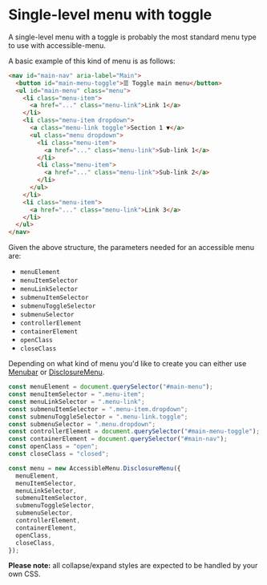 # Single-level menu with toggle

A single-level menu with a toggle is probably the most standard menu type to use with accessible-menu.

A basic example of this kind of menu is as follows:

```html
<nav id="main-nav" aria-label="Main">
  <button id="main-menu-toggle">☰ Toggle main menu</button>
  <ul id="main-menu" class="menu">
    <li class="menu-item">
      <a href="..." class="menu-link">Link 1</a>
    </li>
    <li class="menu-item dropdown">
      <a class="menu-link toggle">Section 1 ▼</a>
      <ul class="menu dropdown">
        <li class="menu-item">
          <a href="..." class="menu-link">Sub-link 1</a>
        </li>
        <li class="menu-item">
          <a href="..." class="menu-link">Sub-link 2</a>
        </li>
      </ul>
    </li>
    <li class="menu-item">
      <a href="..." class="menu-link">Link 3</a>
    </li>
  </ul>
</nav>
```

Given the above structure, the parameters needed for an accessible menu are:

- `menuElement`
- `menuItemSelector`
- `menuLinkSelector`
- `submenuItemSelector`
- `submenuToggleSelector`
- `submenuSelector`
- `controllerElement`
- `containerElement`
- `openClass`
- `closeClass`

Depending on what kind of menu you'd like to create you can either use [Menubar](../classes/Menubar.md) or [DisclosureMenu](../classes/DisclosureMenu.md).

```jsx
const menuElement = document.querySelector("#main-menu");
const menuItemSelector = ".menu-item";
const menuLinkSelector = ".menu-link";
const submenuItemSelector = ".menu-item.dropdown";
const submenuToggleSelector = ".menu-link.toggle";
const submenuSelector = ".menu.dropdown";
const controllerElement = document.querySelector("#main-menu-toggle");
const containerElement = document.querySelector("#main-nav");
const openClass = "open";
const closeClass = "closed";

const menu = new AccessibleMenu.DisclosureMenu({
  menuElement,
  menuItemSelector,
  menuLinkSelector,
  submenuItemSelector,
  submenuToggleSelector,
  submenuSelector,
  controllerElement,
  containerElement,
  openClass,
  closeClass,
});
```

**Please note:** all collapse/expand styles are expected to be handled by your own CSS.